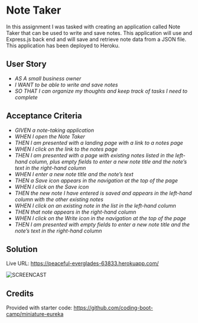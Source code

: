 # Note Taker

In this assignment I was tasked with creating an application called Note Taker that can be used to write and save notes. This application will use and Express.js back end and will save and retrieve note data from a JSON file. This application has been deployed to Heroku.

## User Story

- _AS A small business owner_
- _I WANT to be able to write and save notes_
- _SO THAT I can organize my thoughts and keep track of tasks I need to complete_

## Acceptance Criteria

- _GIVEN a note-taking application_
- _WHEN I open the Note Taker_
- _THEN I am presented with a landing page with a link to a notes page_
- _WHEN I click on the link to the notes page_
- _THEN I am presented with a page with existing notes listed in the left-hand column, plus empty fields to enter a new note title and the note’s text in the right-hand column_
- _WHEN I enter a new note title and the note’s text_
- _THEN a Save icon appears in the navigation at the top of the page_
- _WHEN I click on the Save icon_
- _THEN the new note I have entered is saved and appears in the left-hand column with the other existing notes_
- _WHEN I click on an existing note in the list in the left-hand column_
- _THEN that note appears in the right-hand column_
- _WHEN I click on the Write icon in the navigation at the top of the page_
- _THEN I am presented with empty fields to enter a new note title and the note’s text in the right-hand column_

## Solution

Live URL: https://peaceful-everglades-63833.herokuapp.com/

![SCREENCAST](./assets/images/note-taker.gif)

## Credits

Provided with starter code: https://github.com/coding-boot-camp/miniature-eureka